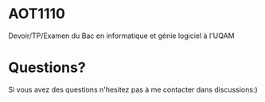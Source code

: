 # AOT1110
Devoir/TP/Examen du Bac en informatique et génie logiciel à l'UQAM
# Questions?
Si vous avez des questions n'hesitez pas à me contacter dans discussions:)
